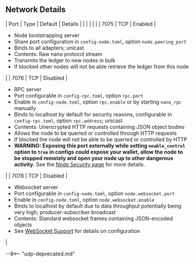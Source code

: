 ## Network Details

| Port | Type | Default  | Details |
|      |      |          |         |
| 7075 | TCP  | Enabled  | <ul><li>Node bootstrapping server</li><li>Share port configuration in `config-node.toml`, option `node.peering_port`</li><li>Binds to all adapters; unicast</li><li>Contents: Raw nano protocol stream</li><li>Transmits the ledger to new nodes in bulk</li><li>If blocked other nodes will not be able retrieve the ledger from this node</li></ul> |
| 7076 | TCP  | Disabled | <ul><li>RPC server</li><li>Port configurable in `config-rpc.toml`, option `rpc.port`</li><li>Enable in `config-node.toml`, option `rpc.enable` or by starting `nano_rpc` manually</li><li> Binds to localhost by default for security reasons, configurable in `config-rpc.toml`, option `rpc.address`; unicast</li><li>Contents: Unencrypted HTTP requests containing JSON object bodies</li><li>Allows the node to be queried or controlled through HTTP requests</li><li>If blocked the node will not be able to be queried or controlled by HTTP</li><li>**WARNING: Exposing this port externally while setting `enable_control` option to `true` in configs could expose your wallet, allow the node to be stopped remotely and open your node up to other dangerous activity.** See the [Node Security page](/running-a-node/security) for more details.</li></ul> |
| 7078 | TCP | Disabled | <ul><li>Websocket server</li><li>Port configurable in `config-node.toml`, option `node.websocket.port`</li><li>Enable in `config-node.toml`, option `node.websocket.enable`</li><li>Binds to localhost by default due to data throughput potentially being very high; producer-subscriber broadcast</li><li>Contents: Standard websocket frames containing JSON-encoded objects</li><li>See [WebSocket Support](/integration-guides/websockets) for details on configuration</li></ul> |

--8<-- "udp-deprecated.md"
